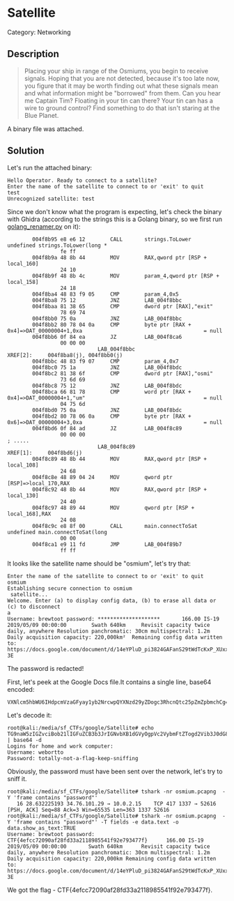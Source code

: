 # Satellite
Category: Networking

## Description
> Placing your ship in range of the Osmiums, you begin to receive signals. Hoping that you are not detected, because it's too late now, you figure that it may be worth finding out what these signals mean and what information might be "borrowed" from them. Can you hear me Captain Tim? Floating in your tin can there? Your tin can has a wire to ground control? Find something to do that isn't staring at the Blue Planet.

A binary file was attached.

## Solution

Let's run the attached binary:

```
Hello Operator. Ready to connect to a satellite?
Enter the name of the satellite to connect to or 'exit' to quit
test
Unrecognized satellite: test
```

Since we don't know what the program is expecting, let's check the binary with Ghidra (according to the strings this is a Golang binary, so we first run [golang_renamer.py](https://github.com/ghidraninja/ghidra_scripts) on it):

```assembly
        004f8b95 e8 e6 12        CALL       strings.ToLower                                                                undefined strings.ToLower(long *
                 fe ff
        004f8b9a 48 8b 44        MOV        RAX,qword ptr [RSP + local_160]
                 24 10
        004f8b9f 48 8b 4c        MOV        param_4,qword ptr [RSP + local_158]
                 24 18
        004f8ba4 48 83 f9 05     CMP        param_4,0x5
        004f8ba8 75 12           JNZ        LAB_004f8bbc
        004f8baa 81 38 65        CMP        dword ptr [RAX],"exit"
                 78 69 74
        004f8bb0 75 0a           JNZ        LAB_004f8bbc
        004f8bb2 80 78 04 0a     CMP        byte ptr [RAX + 0x4]=>DAT_00000004+1,0xa                                       = null
        004f8bb6 0f 84 ea        JZ         LAB_004f8ca6
                 00 00 00
                             LAB_004f8bbc                                    XREF[2]:     004f8ba8(j), 004f8bb0(j)  
        004f8bbc 48 83 f9 07     CMP        param_4,0x7
        004f8bc0 75 1a           JNZ        LAB_004f8bdc
        004f8bc2 81 38 6f        CMP        dword ptr [RAX],"osmi"
                 73 6d 69
        004f8bc8 75 12           JNZ        LAB_004f8bdc
        004f8bca 66 81 78        CMP        word ptr [RAX + 0x4]=>DAT_00000004+1,"um"                                      = null
                 04 75 6d
        004f8bd0 75 0a           JNZ        LAB_004f8bdc
        004f8bd2 80 78 06 0a     CMP        byte ptr [RAX + 0x6]=>DAT_00000004+3,0xa                                       = null
        004f8bd6 0f 84 ad        JZ         LAB_004f8c89
                 00 00 00
; .....
                             LAB_004f8c89                                    XREF[1]:     004f8bd6(j)  
        004f8c89 48 8b 44        MOV        RAX,qword ptr [RSP + local_108]
                 24 68
        004f8c8e 48 89 04 24     MOV        qword ptr [RSP]=>local_170,RAX
        004f8c92 48 8b 44        MOV        RAX,qword ptr [RSP + local_130]
                 24 40
        004f8c97 48 89 44        MOV        qword ptr [RSP + local_168],RAX
                 24 08
        004f8c9c e8 8f 00        CALL       main.connectToSat                                                              undefined main.connectToSat(long
                 00 00
        004f8ca1 e9 11 fd        JMP        LAB_004f89b7
                 ff ff

```

It looks like the satellite name should be "osmium", let's try that:

```console
Enter the name of the satellite to connect to or 'exit' to quit
osmium
Establishing secure connection to osmium
 satellite...
Welcome. Enter (a) to display config data, (b) to erase all data or (c) to disconnect
a
Username: brewtoot password: ********************       166.00 IS-19 2019/05/09 00:00:00        Swath 640km     Revisit capacity twice daily, anywhere Resolution panchromatic: 30cm multispectral: 1.2m        Daily acquisition capacity: 220,000km²  Remaining config data written to: https://docs.google.com/document/d/14eYPluD_pi3824GAFanS29tWdTcKxP_XUxx7e303-3E
```

The password is redacted! 


First, let's peek at the Google Docs file.It contains a single line, base64 encoded:
```
VXNlcm5hbWU6IHdpcmVzaGFyay1yb2NrcwpQYXNzd29yZDogc3RhcnQtc25pZmZpbmchCg==
```

Let's decode it:
```console
root@kali:/media/sf_CTFs/google/Satellite# echo TG9naW5zIGZvciBob21lIGFuZCB3b3JrIGNvbXB1dGVyOgpVc2VybmFtZTogd2Vib3J0dG8KUGFzc3dvcmQ6IHRvdGFsbHktbm90LWEtZmxhZy1rZWVwLXNuaWZmaW5nCg== | base64 -d
Logins for home and work computer:
Username: webortto
Password: totally-not-a-flag-keep-sniffing
```

Obviously, the password must have been sent over the network, let's try to sniff it.

```console
root@kali:/media/sf_CTFs/google/Satellite# tshark -nr osmium.pcapng  -Y 'frame contains "password"'
   16 28.632225193 34.76.101.29 → 10.0.2.15    TCP 417 1337 → 52616 [PSH, ACK] Seq=88 Ack=3 Win=65535 Len=363 1337 52616
root@kali:/media/sf_CTFs/google/Satellite# tshark -nr osmium.pcapng  -Y 'frame contains "password"' -T fields -e data.text -o data.show_as_text:TRUE
Username: brewtoot password: CTF{4efcc72090af28fd33a2118985541f92e793477f}      166.00 IS-19 2019/05/09 00:00:00       Swath 640km      Revisit capacity twice daily, anywhere Resolution panchromatic: 30cm multispectral: 1.2m        Daily acquisition capacity: 220,000km Remaining config data written to: https://docs.google.com/document/d/14eYPluD_pi3824GAFanS29tWdTcKxP_XUxx7e303-3E
```

We got the flag - CTF{4efcc72090af28fd33a2118985541f92e793477f}.
